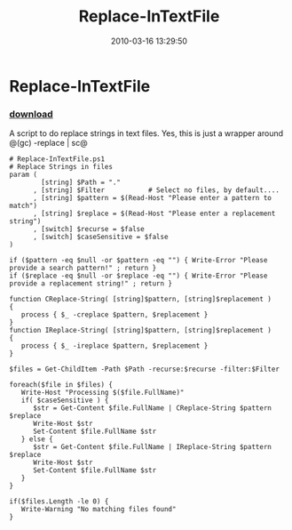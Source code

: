 ﻿---
pid:            1707
poster:         Joel Bennett
title:          Replace-InTextFile
date:           2010-03-16 13:29:50
format:         posh
parent:         0
parent:         0

---

# Replace-InTextFile

### [download](1707.ps1)

A script to do replace strings in text files. Yes, this is just a wrapper around @(gc) -replace | sc@

```posh
# Replace-InTextFile.ps1
# Replace Strings in files
param ( 
        [string] $Path = "."
      , [string] $Filter           # Select no files, by default....
      , [string] $pattern = $(Read-Host "Please enter a pattern to match")
      , [string] $replace = $(Read-Host "Please enter a replacement string")
      , [switch] $recurse = $false
      , [switch] $caseSensitive = $false
)

if ($pattern -eq $null -or $pattern -eq "") { Write-Error "Please provide a search pattern!" ; return }
if ($replace -eq $null -or $replace -eq "") { Write-Error "Please provide a replacement string!" ; return }

function CReplace-String( [string]$pattern, [string]$replacement )
{
   process { $_ -creplace $pattern, $replacement }
}
function IReplace-String( [string]$pattern, [string]$replacement )
{
   process { $_ -ireplace $pattern, $replacement }
}

$files = Get-ChildItem -Path $Path -recurse:$recurse -filter:$Filter

foreach($file in $files) {
   Write-Host "Processing $($file.FullName)"
   if( $caseSensitive ) {
      $str = Get-Content $file.FullName | CReplace-String $pattern $replace
      Write-Host $str
      Set-Content $file.FullName $str
   } else {
      $str = Get-Content $file.FullName | IReplace-String $pattern $replace
      Write-Host $str
      Set-Content $file.FullName $str
   }
}

if($files.Length -le 0) { 
   Write-Warning "No matching files found"
}
```
